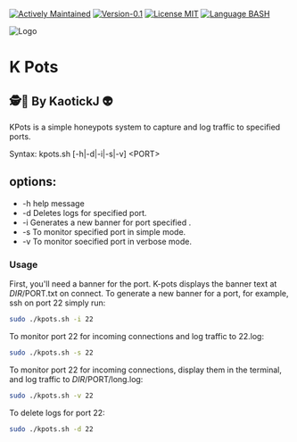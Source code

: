 [![Actively Maintained](https://img.shields.io/badge/Maintenance%20Level-Actively%20Maintained-green.svg)](https://gist.github.com/cheerfulstoic/d107229326a01ff0f333a1d3476e068d) [![Version-0.1](https://img.shields.io/badge/Version-0.1-green)](https://img.shields.io/badge/Version-0.1-green) [![License MIT](https://img.shields.io/badge/License-MIT-blue)](https://github.com/kaotickj/K-Pots/blob/main/LICENSE) [![Language BASH](https://img.shields.io/badge/Language-BASH-red)](https://www.gnu.org/software/bash/)

![Logo](https://kdgwebsolutions.com/assets/img/kpots.png)
# K Pots
## 🕵🔎 By KaotickJ 👽 
KPots is a simple honeypots system to capture and log traffic to specified ports.

Syntax: kpots.sh [-h|-d|-i|-s|-v] \<PORT\>

   options:
   -------------------------------------------
*   -h help message
*   -d <PORT> Deletes logs for specified port.
*   -i <PORT> Generates a new banner for port specified .
*   -s <PORT> To monitor specified port in simple mode.
*   -v <PORT> To monitor soecified port in verbose mode.
### Usage
First, you'll need a banner for the port.  K-pots displays the banner text at $DIR/$PORT.txt on connect. 
To generate a new banner for a port, for example, ssh on port 22  simply run:
```sh
sudo ./kpots.sh -i 22
```
To monitor port 22 for incoming connections and log traffic to 22.log:
```sh
sudo ./kpots.sh -s 22
```
To monitor port 22 for incoming connections, display them in the terminal, and log traffic to $DIR/$PORT/long.log:
```sh
sudo ./kpots.sh -v 22
```
To delete logs for port 22:
```sh
sudo ./kpots.sh -d 22
```


